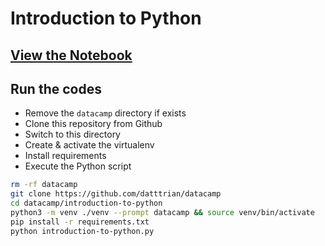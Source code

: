# Introduction to Python

## [View the Notebook](introduction-to-python.ipynb)

## Run the codes

* Remove the `datacamp` directory if exists
* Clone this repository from Github
* Switch to this directory
* Create & activate the virtualenv
* Install requirements
* Execute the Python script

``` bash
rm -rf datacamp
git clone https://github.com/datttrian/datacamp
cd datacamp/introduction-to-python
python3 -m venv ./venv --prompt datacamp && source venv/bin/activate
pip install -r requirements.txt
python introduction-to-python.py
```